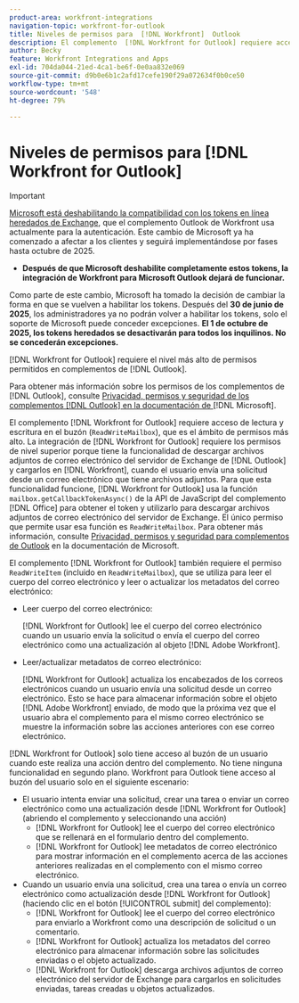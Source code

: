 ```yaml
---
product-area: workfront-integrations
navigation-topic: workfront-for-outlook
title: Niveles de permisos para  [!DNL Workfront]  Outlook
description: El complemento  [!DNL Workfront for Outlook] requiere acceso de lectura y escritura al buzón. La integración de  [!DNL Workfront for Outlook]  requiere los permisos de nivel superior porque tiene la funcionalidad de descargar archivos adjuntos de correo electrónico del servidor de Exchange de Outlook y cargarlos en  [!DNL Workfront], cuando el usuario envía una solicitud desde un correo electrónico que tiene archivos adjuntos.
author: Becky
feature: Workfront Integrations and Apps
exl-id: 704da044-21ed-4ca1-be6f-0e0aa832e069
source-git-commit: d9b0e6b1c2afd17cefe190f29a072634f0b0ce50
workflow-type: tm+mt
source-wordcount: '548'
ht-degree: 79%

---
```


# Niveles de permisos para [!DNL Workfront for Outlook]

>[!IMPORTANT]
>
>[Microsoft está deshabilitando la compatibilidad con los tokens en línea heredados de Exchange](https://learn.microsoft.com/en-us/office/dev/add-ins/outlook/faq-nested-app-auth-outlook-legacy-tokens), que el complemento Outlook de Workfront usa actualmente para la autenticación. Este cambio de Microsoft ya ha comenzado a afectar a los clientes y seguirá implementándose por fases hasta octubre de 2025.
>
>* **Después de que Microsoft deshabilite completamente estos tokens, la integración de Workfront para Microsoft Outlook dejará de funcionar.**
>
>Como parte de este cambio, Microsoft ha tomado la decisión de cambiar la forma en que se vuelven a habilitar los tokens. Después del **30 de junio de 2025**, los administradores ya no podrán volver a habilitar los tokens, solo el soporte de Microsoft puede conceder excepciones. **El 1 de octubre de 2025, los tokens heredados se desactivarán para todos los inquilinos. No se concederán excepciones.**

[!DNL Workfront for Outlook] requiere el nivel más alto de permisos permitidos en complementos de [!DNL Outlook].

Para obtener más información sobre los permisos de los complementos de [!DNL Outlook], consulte [Privacidad, permisos y seguridad de los complementos [!DNL Outlook]  en la documentación de ](https://docs.microsoft.com/en-us/office/dev/add-ins/outlook/privacy-and-security)[!DNL Microsoft].

El complemento [!DNL Workfront for Outlook] requiere acceso de lectura y escritura en el buzón (`ReadWriteMailbox`), que es el ámbito de permisos más alto.
La integración de [!DNL Workfront for Outlook] requiere los permisos de nivel superior porque tiene la funcionalidad de descargar archivos adjuntos de correo electrónico del servidor de Exchange de [!DNL Outlook] y cargarlos en [!DNL Workfront], cuando el usuario envía una solicitud desde un correo electrónico que tiene archivos adjuntos. Para que esta funcionalidad funcione, [!DNL Workfront for Outlook] usa la función `mailbox.getCallbackTokenAsync()` de la API de JavaScript del complemento [!DNL Office] para obtener el token y utilizarlo para descargar archivos adjuntos de correo electrónico del servidor de Exchange. El único permiso que permite usar esa función es `ReadWriteMailbox`. Para obtener más información, consulte [Privacidad, permisos y seguridad para complementos de Outlook](https://docs.microsoft.com/en-us/office/dev/add-ins/outlook/privacy-and-security) en la documentación de Microsoft.

El complemento [!DNL Workfront for Outlook] también requiere el permiso `ReadWriteItem` (incluido en `ReadWriteMailbox`), que se utiliza para leer el cuerpo del correo electrónico y leer o actualizar los metadatos del correo electrónico:

* Leer cuerpo del correo electrónico:

  [!DNL Workfront for Outlook] lee el cuerpo del correo electrónico cuando un usuario envía la solicitud o envía el cuerpo del correo electrónico como una actualización al objeto [!DNL Adobe Workfront].
* Leer/actualizar metadatos de correo electrónico:

  [!DNL Workfront for Outlook] actualiza los encabezados de los correos electrónicos cuando un usuario envía una solicitud desde un correo electrónico. Esto se hace para almacenar información sobre el objeto [!DNL Adobe Workfront] enviado, de modo que la próxima vez que el usuario abra el complemento para el mismo correo electrónico se muestre la información sobre las acciones anteriores con ese correo electrónico.

[!DNL Workfront for Outlook] solo tiene acceso al buzón de un usuario cuando este realiza una acción dentro del complemento. No tiene ninguna funcionalidad en segundo plano. Workfront para Outlook tiene acceso al buzón del usuario solo en el siguiente escenario:

* El usuario intenta enviar una solicitud, crear una tarea o enviar un correo electrónico como una actualización desde [!DNL Workfront for Outlook] (abriendo el complemento y seleccionando una acción)
   * [!DNL Workfront for Outlook] lee el cuerpo del correo electrónico que se rellenará en el formulario dentro del complemento.
   * [!DNL Workfront for Outlook] lee metadatos de correo electrónico para mostrar información en el complemento acerca de las acciones anteriores realizadas en el complemento con el mismo correo electrónico.
* Cuando un usuario envía una solicitud, crea una tarea o envía un correo electrónico como actualización desde [!DNL Workfront for Outlook] (haciendo clic en el botón [!UICONTROL submit] del complemento):
   * [!DNL Workfront for Outlook] lee el cuerpo del correo electrónico para enviarlo a Workfront como una descripción de solicitud o un comentario.
   * [!DNL Workfront for Outlook] actualiza los metadatos del correo electrónico para almacenar información sobre las solicitudes enviadas o el objeto actualizado.
   * [!DNL Workfront for Outlook] descarga archivos adjuntos de correo electrónico del servidor de Exchange para cargarlos en solicitudes enviadas, tareas creadas u objetos actualizados.
